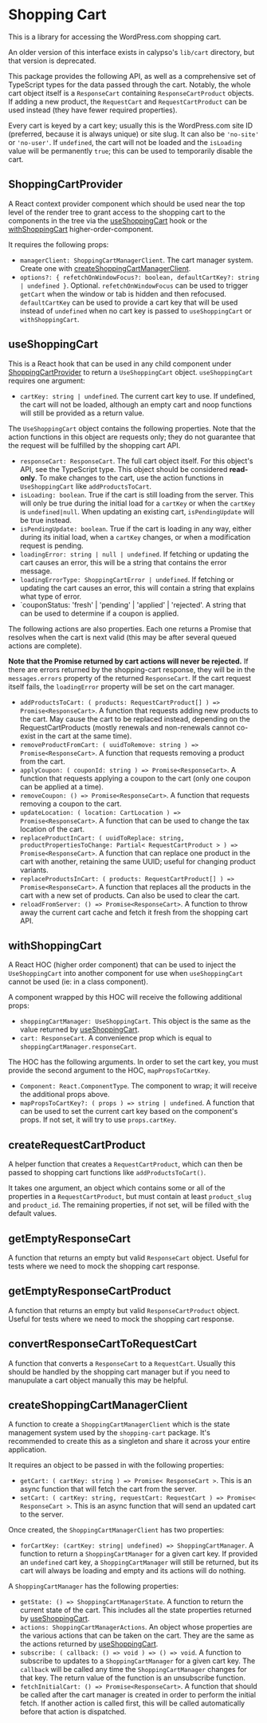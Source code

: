 # Shopping Cart

This is a library for accessing the WordPress.com shopping cart.

An older version of this interface exists in calypso's `lib/cart` directory, but that version is deprecated.

This package provides the following API, as well as a comprehensive set of TypeScript types for the data passed through the cart. Notably, the whole cart object itself is a `ResponseCart` containing `ResponseCartProduct` objects. If adding a new product, the `RequestCart` and `RequestCartProduct` can be used instead (they have fewer required properties).

Every cart is keyed by a cart key; usually this is the WordPress.com site ID (preferred, because it is always unique) or site slug. It can also be `'no-site'` or `'no-user'`. If `undefined`, the cart will not be loaded and the `isLoading` value will be permanently `true`; this can be used to temporarily disable the cart.

## ShoppingCartProvider

A React context provider component which should be used near the top level of the render tree to grant access to the shopping cart to the components in the tree via the [useShoppingCart](#useShoppingCart) hook or the [withShoppingCart](#withShoppingCart) higher-order-component.

It requires the following props:

- `managerClient: ShoppingCartManagerClient`. The cart manager system. Create one with [createShoppingCartManagerClient](#createShoppingCartManagerClient).
- `options?: { refetchOnWindowFocus?: boolean, defaultCartKey?: string | undefined }`. Optional. `refetchOnWindowFocus` can be used to trigger `getCart` when the window or tab is hidden and then refocused. `defaultCartKey` can be used to provide a cart key that will be used instead of `undefined` when no cart key is passed to `useShoppingCart` or `withShoppingCart`.

## useShoppingCart

This is a React hook that can be used in any child component under [ShoppingCartProvider](#ShoppingCartProvider) to return a `UseShoppingCart` object. `useShoppingCart` requires one argument:

- `cartKey: string | undefined`. The current cart key to use. If undefined, the cart will not be loaded, although an empty cart and noop functions will still be provided as a return value.

The `UseShoppingCart` object contains the following properties. Note that the action functions in this object are requests only; they do not guarantee that the request will be fulfilled by the shopping cart API.

- `responseCart: ResponseCart`. The full cart object itself. For this object's API, see the TypeScript type. This object should be considered **read-only**. To make changes to the cart, use the action functions in `UseShoppingCart` like `addProductsToCart`.
- `isLoading: boolean`. True if the cart is still loading from the server. This will only be true during the initial load for a `cartKey` or when the `cartKey` is `undefined|null`. When updating an existing cart, `isPendingUpdate` will be true instead.
- `isPendingUpdate: boolean`. True if the cart is loading in any way, either during its initial load, when a `cartKey` changes, or when a modification request is pending.
- `loadingError: string | null | undefined`. If fetching or updating the cart causes an error, this will be a string that contains the error message.
- `loadingErrorType: ShoppingCartError | undefined`. If fetching or updating the cart causes an error, this will contain a string that explains what type of error.
- `couponStatus: 'fresh' | 'pending' | 'applied' | 'rejected'. A string that can be used to determine if a coupon is applied.

The following actions are also properties. Each one returns a Promise that resolves when the cart is next valid (this may be after several queued actions are complete).

**Note that the Promise returned by cart actions will never be rejected.** If there are errors returned by the shopping-cart response, they will be in the `messages.errors` property of the returned `ResponseCart`. If the cart request itself fails, the `loadingError` property will be set on the cart manager.

- `addProductsToCart: ( products: RequestCartProduct[] ) => Promise<ResponseCart>`. A function that requests adding new products to the cart. May cause the cart to be replaced instead, depending on the RequestCartProducts (mostly renewals and non-renewals cannot co-exist in the cart at the same time).
- `removeProductFromCart: ( uuidToRemove: string ) => Promise<ResponseCart>`. A function that requests removing a product from the cart.
- `applyCoupon: ( couponId: string ) => Promise<ResponseCart>`. A function that requests applying a coupon to the cart (only one coupon can be applied at a time).
- `removeCoupon: () => Promise<ResponseCart>`. A function that requests removing a coupon to the cart.
- `updateLocation: ( location: CartLocation ) => Promise<ResponseCart>`. A function that can be used to change the tax location of the cart.
- `replaceProductInCart: ( uuidToReplace: string, productPropertiesToChange: Partial< RequestCartProduct > ) => Promise<ResponseCart>`. A function that can replace one product in the cart with another, retaining the same UUID; useful for changing product variants.
- `replaceProductsInCart: ( products: RequestCartProduct[] ) => Promise<ResponseCart>`. A function that replaces all the products in the cart with a new set of products. Can also be used to clear the cart.
- `reloadFromServer: () => Promise<ResponseCart>`. A function to throw away the current cart cache and fetch it fresh from the shopping cart API.

## withShoppingCart

A React HOC (higher order component) that can be used to inject the `UseShoppingCart` into another component for use when `useShoppingCart` cannot be used (ie: in a class component).

A component wrapped by this HOC will receive the following additional props:

- `shoppingCartManager: UseShoppingCart`. This object is the same as the value returned by [useShoppingCart](#useShoppingCart).
- `cart: ResponseCart`. A convenience prop which is equal to `shoppingCartManager.responseCart`.

The HOC has the following arguments. In order to set the cart key, you must provide the second argument to the HOC, `mapPropsToCartKey`.

- `Component: React.ComponentType`. The component to wrap; it will receive the additional props above.
- `mapPropsToCartKey?: ( props ) => string | undefined`. A function that can be used to set the current cart key based on the component's props. If not set, it will try to use `props.cartKey`.

## createRequestCartProduct

A helper function that creates a `RequestCartProduct`, which can then be passed to shopping cart functions like `addProductsToCart()`.

It takes one argument, an object which contains some or all of the properties in a `RequestCartProduct`, but must contain at least `product_slug` and `product_id`. The remaining properties, if not set, will be filled with the default values.

## getEmptyResponseCart

A function that returns an empty but valid `ResponseCart` object. Useful for tests where we need to mock the shopping cart response.

## getEmptyResponseCartProduct

A function that returns an empty but valid `ResponseCartProduct` object. Useful for tests where we need to mock the shopping cart response.

## convertResponseCartToRequestCart

A function that converts a `ResponseCart` to a `RequestCart`. Usually this should be handled by the shopping cart manager but if you need to manupulate a cart object manually this may be helpful.

## createShoppingCartManagerClient

A function to create a `ShoppingCartManagerClient` which is the state management system used by the `shopping-cart` package. It's recommended to create this as a singleton and share it across your entire application.

It requires an object to be passed in with the following properties:

- `getCart: ( cartKey: string ) => Promise< ResponseCart >`. This is an async function that will fetch the cart from the server.
- `setCart: ( cartKey: string, requestCart: RequestCart ) => Promise< ResponseCart >`. This is an async function that will send an updated cart to the server.

Once created, the `ShoppingCartManagerClient` has two properties:

- `forCartKey: (cartKey: string| undefined) => ShoppingCartManager`. A function to return a `ShoppingCartManager` for a given cart key. If provided an `undefined` cart key, a `ShoppingCartManager` will still be returned, but its cart will always be loading and empty and its actions will do nothing.

A `ShoppingCartManager` has the following properties:

- `getState: () => ShoppingCartManagerState`. A function to return the current state of the cart. This includes all the state properties returned by [useShoppingCart](#useShoppingCart).
- `actions: ShoppingCartManagerActions`. An object whose properties are the various actions that can be taken on the cart. They are the same as the actions returned by [useShoppingCart](#useShoppingCart).
- `subscribe: ( callback: () => void ) => () => void`. A function to subscribe to updates to a `ShoppingCartManager` for a given cart key. The `callback` will be called any time the `ShoppingCartManager` changes for that key. The return value of the function is an unsubscribe function.
- `fetchInitialCart: () => Promise<ResponseCart>`. A function that should be called after the cart manager is created in order to perform the initial fetch. If another action is called first, this will be called automatically before that action is dispatched.
